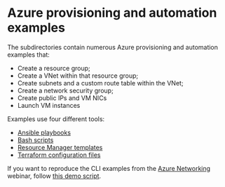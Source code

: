 # Azure provisioning and automation examples

The subdirectories contain numerous Azure provisioning and automation examples that:

* Create a resource group;
* Create a VNet within that resource group;
* Create subnets and a custom route table within the VNet;
* Create a network security group;
* Create public IPs and VM NICs
* Launch VM instances

Examples use four different tools:

* [Ansible playbooks](Ansible)
* [Bash scripts](https://github.com/ipspace/azure)
* [Resource Manager templates](ResourceManager)
* [Terraform configuration files](Terraform)

If you want to reproduce the CLI examples from the [Azure Networking](https://www.ipspace.net/Azure) webinar, follow [this demo script](https://github.com/ipspace/azure/blob/master/README.md). 